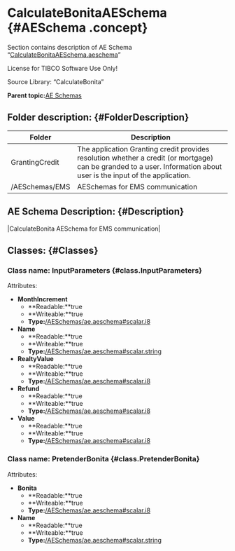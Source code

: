 # CalculateBonitaAESchema {#AESchema .concept}

Section contains description of AE Schema “[CalculateBonitaAESchema.aeschema](CalculateBonitaAESchema.aeschema)”

License for TIBCO Software Use Only!

Source Library: “CalculateBonita”

**Parent topic:**[AE Schemas](../../../../projects/GrantingCredit/common/aeschema.md)

## Folder description: {#FolderDescription}

|Folder|Description|
|------|-----------|
|GrantingCredit|The application Granting credit provides resolution whether a credit \(or mortgage\) can be granded to a user. Information about user is the input of the application.|
|/AESchemas/EMS|AESchemas for EMS communication|

## AE Schema Description: {#Description}

|CalculateBonita AESchema for EMS communication|

## Classes: {#Classes}

### Class name: InputParameters {#class.InputParameters}

Attributes:

-   **MonthIncrement**
    -   **Readable:**true
    -   **Writeable:**true
    -   **Type:**[/AESchemas/ae.aeschema\#scalar.i8](../ae.aeschema.md#)
-   **Name**
    -   **Readable:**true
    -   **Writeable:**true
    -   **Type:**[/AESchemas/ae.aeschema\#scalar.string](../ae.aeschema.md#)
-   **RealtyValue**
    -   **Readable:**true
    -   **Writeable:**true
    -   **Type:**[/AESchemas/ae.aeschema\#scalar.i8](../ae.aeschema.md#)
-   **Refund**
    -   **Readable:**true
    -   **Writeable:**true
    -   **Type:**[/AESchemas/ae.aeschema\#scalar.i8](../ae.aeschema.md#)
-   **Value**
    -   **Readable:**true
    -   **Writeable:**true
    -   **Type:**[/AESchemas/ae.aeschema\#scalar.i8](../ae.aeschema.md#)

### Class name: PretenderBonita {#class.PretenderBonita}

Attributes:

-   **Bonita**
    -   **Readable:**true
    -   **Writeable:**true
    -   **Type:**[/AESchemas/ae.aeschema\#scalar.i8](../ae.aeschema.md#)
-   **Name**
    -   **Readable:**true
    -   **Writeable:**true
    -   **Type:**[/AESchemas/ae.aeschema\#scalar.string](../ae.aeschema.md#)

